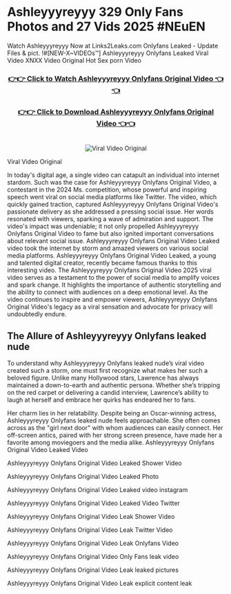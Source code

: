 # Ashleyyyreyyy 329  Only Fans Photos and 27 Vids 2025 #NEuEN

Watch Ashleyyyreyyy Now at Links2Leaks.com Onlyfans Leaked - Update Files & pict. !#[NEW-X~VIDEOs™] Ashleyyyreyyy Onlyfans Leaked Viral Video XNXX Video Original Hot Sex porn Video
<br>
<div align="center">
<h3><a href="https://links2leaks.com/ashleyyyreyyy" rel="nofollow">👉👉 Click to Watch Ashleyyyreyyy Onlyfans Original Video 👈👈</a></h3>
<h3><a href="https://links2leaks.com/ashleyyyreyyy" rel="nofollow">👉👉 Click to Download Ashleyyyreyyy Onlyfans Original Video 👈👈</a></h3>
<br>
<a href="https://links2leaks.com/ashleyyyreyyy" rel="nofollow"><img src="https://i.ibb.co/Gkj2r4b/banner.png" alt="Viral Video Original" style="max-width: 100%; display: inline-block;" data-target="animated-image.originalImage"></a>
</div>

Viral Video Original

In today's digital age, a single video can catapult an individual into internet stardom. Such was the case for Ashleyyyreyyy Onlyfans Original Video, a contestant in the 2024 Ms. competition, whose powerful and inspiring speech went viral on social media platforms like Twitter.
The video, which quickly gained traction, captured Ashleyyyreyyy Onlyfans Original Video's passionate delivery as she addressed a pressing social issue. Her words resonated with viewers, sparking a wave of admiration and support. The video's impact was undeniable; it not only propelled Ashleyyyreyyy Onlyfans Original Video to fame but also ignited important conversations about relevant social issue.
Ashleyyyreyyy Onlyfans Original Video Leaked video took the internet by storm and amazed viewers on various social media platforms. Ashleyyyreyyy Onlyfans Original Video Leaked, a young and talented digital creator, recently became famous thanks to this interesting video.
The Ashleyyyreyyy Onlyfans Original Video 2025 viral video serves as a testament to the power of social media to amplify voices and spark change. It highlights the importance of authentic storytelling and the ability to connect with audiences on a deep emotional level. As the video continues to inspire and empower viewers, Ashleyyyreyyy Onlyfans Original Video's legacy as a viral sensation and advocate for privacy will undoubtedly endure.

<h2>The Allure of Ashleyyyreyyy Onlyfans leaked nude</h2>


To understand why Ashleyyyreyyy Onlyfans leaked nude’s viral video created such a storm, one must first recognize what makes her such a beloved figure. Unlike many Hollywood stars, Lawrence has always maintained a down-to-earth and authentic persona. Whether she’s tripping on the red carpet or delivering a candid interview, Lawrence’s ability to laugh at herself and embrace her quirks has endeared her to fans.

Her charm lies in her relatability. Despite being an Oscar-winning actress, Ashleyyyreyyy Onlyfans leaked nude feels approachable. She often comes across as the "girl next door" with whom audiences can easily connect. Her off-screen antics, paired with her strong screen presence, have made her a favorite among moviegoers and the media alike.
Ashleyyyreyyy Onlyfans Original Video Leaked Video

Ashleyyyreyyy Onlyfans Original Video Leaked Shower Video

Ashleyyyreyyy Onlyfans Original Video Leaked Photo

Ashleyyyreyyy Onlyfans Original Video Leaked video instagram

Ashleyyyreyyy Onlyfans Original Video Leaked Video Twitter

Ashleyyyreyyy Onlyfans Original Video Leak Shower Video

Ashleyyyreyyy Onlyfans Original Video Leak Twitter Video

Ashleyyyreyyy Onlyfans Original Video Leak Onlyfans Video

Ashleyyyreyyy Onlyfans Original Video Only Fans leak video

Ashleyyyreyyy Onlyfans Original Video Leak leaked pictures

Ashleyyyreyyy Onlyfans Original Video Leak explicit content leak